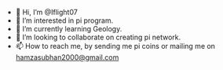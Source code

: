 - 👋 Hi, I’m @Iflight07
- 👀 I’m interested in pi program.
- 🌱 I’m currently learning Geology.
- 💞️ I’m looking to collaborate on creating pi network.
- 📫 How to reach me, by sending me pi coins or mailing me on hamzasubhan2000@gmail.com

<!---
Iflight07/Iflight07 is a ✨ special ✨ repository because its `README.md` (this file) appears on your GitHub profile.
You can click the Preview link to take a look at your changes.
--->

